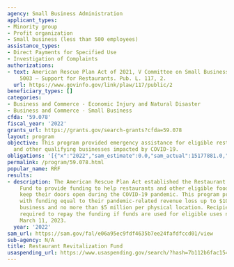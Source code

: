 ```yaml
---
agency: Small Business Administration
applicant_types:
- Minority group
- Profit organization
- Small business (less than 500 employees)
assistance_types:
- Direct Payments for Specified Use
- Investigation of Complaints
authorizations:
- text: American Rescue Plan Act of 2021, V Committee on Small Business Entrepreneurship,
    5003 – Support for Restaurants. Pub. L. 117, 2.
  url: https://www.govinfo.gov/link/plaw/117/public/2
beneficiary_types: []
categories:
- Business and Commerce - Economic Injury and Natural Disaster
- Business and Commerce - Small Business
cfda: '59.078'
fiscal_year: '2022'
grants_url: https://grants.gov/search-grants?cfda=59.078
layout: program
objective: This program provided emergency assistance for eligible restaurants, bars,
  and other qualifying businesses impacted by COVID-19.
obligations: '[{"x":"2022","sam_estimate":0.0,"sam_actual":15177881.0,"usa_spending_actual":-46738384.71},{"x":"2023","sam_estimate":82942275.0,"sam_actual":0.0,"usa_spending_actual":77035200.89},{"x":"2024","sam_estimate":0.0,"sam_actual":0.0,"usa_spending_actual":-9671537.07}]'
permalink: /program/59.078.html
popular_name: RRF
results:
- description: The American Rescue Plan Act established the Restaurant Revitalization
    Fund to provide funding to help restaurants and other eligible food establishments
    keep their doors open during the COVID-19 pandemic. This program provided restaurants
    with funding equal to their pandemic-related revenue loss up to $10 million per
    business and no more than $5 million per physical location. Recipients are not
    required to repay the funding if funds are used for eligible uses no later than
    March 11, 2023.
  year: '2022'
sam_url: https://sam.gov/fal/e06a95ec9fdf4635b7ee24fafdfccd01/view
sub-agency: N/A
title: Restaurant Revitalization Fund
usaspending_url: https://www.usaspending.gov/search/?hash=7b112b6fac1544df7c026ddc3516e72b
---
```

